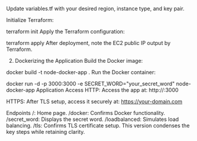 Update variables.tf with your desired region, instance type, and key pair.

Initialize Terraform:



terraform init
Apply the Terraform configuration:



terraform apply
After deployment, note the EC2 public IP output by Terraform.

2. Dockerizing the Application
Build the Docker image:



docker build -t node-docker-app .
Run the Docker container:



docker run -d -p 3000:3000 -e SECRET_WORD="your_secret_word" node-docker-app
Application Access
HTTP:
Access the app at:
http://<ec2-public-ip>:3000

HTTPS:
After TLS setup, access it securely at:
https://your-domain.com

Endpoints
/: Home page.
/docker: Confirms Docker functionality.
/secret_word: Displays the secret word.
/loadbalanced: Simulates load balancing.
/tls: Confirms TLS certificate setup.
This version condenses the key steps while retaining clarity.






